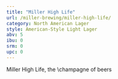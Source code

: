 ```yaml
---
title: "Miller High Life"
url: /miller-brewing/miller-high-life/
category: North American Lager
style: American-Style Light Lager
abv: 5
ibu: 0
srm: 0
upc: 0
---
```

Miller High Life, the \champagne of beers
